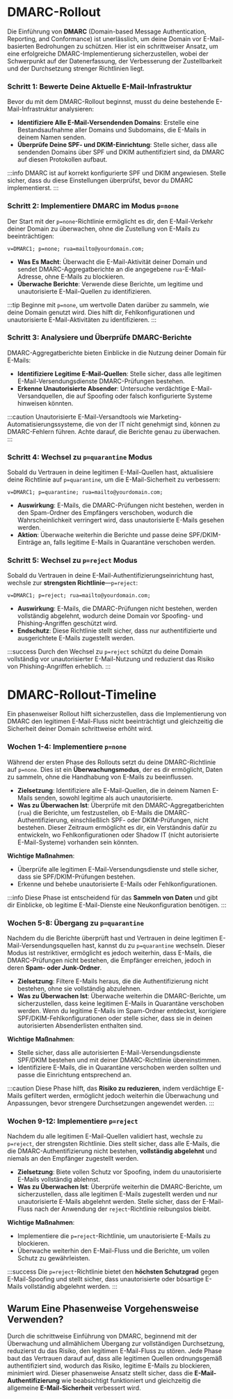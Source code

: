 # DMARC-Rollout

Die Einführung von **DMARC** (Domain-based Message Authentication, Reporting, and Conformance) ist unerlässlich, um deine Domain vor E-Mail-basierten Bedrohungen zu schützen. Hier ist ein schrittweiser Ansatz, um eine erfolgreiche DMARC-Implementierung sicherzustellen, wobei der Schwerpunkt auf der Datenerfassung, der Verbesserung der Zustellbarkeit und der Durchsetzung strenger Richtlinien liegt.

### Schritt 1: Bewerte Deine Aktuelle E-Mail-Infrastruktur

Bevor du mit dem DMARC-Rollout beginnst, musst du deine bestehende E-Mail-Infrastruktur analysieren:

- **Identifiziere Alle E-Mail-Versendenden Domains**: Erstelle eine Bestandsaufnahme aller Domains und Subdomains, die E-Mails in deinem Namen senden.
- **Überprüfe Deine SPF- und DKIM-Einrichtung**: Stelle sicher, dass alle sendenden Domains über SPF und DKIM authentifiziert sind, da DMARC auf diesen Protokollen aufbaut.

:::info
DMARC ist auf korrekt konfigurierte SPF und DKIM angewiesen. Stelle sicher, dass du diese Einstellungen überprüfst, bevor du DMARC implementierst.
:::

### Schritt 2: Implementiere DMARC im Modus `p=none`

Der Start mit der `p=none`-Richtlinie ermöglicht es dir, den E-Mail-Verkehr deiner Domain zu überwachen, ohne die Zustellung von E-Mails zu beeinträchtigen:

`v=DMARC1; p=none; rua=mailto@yourdomain.com;`

- **Was Es Macht**: Überwacht die E-Mail-Aktivität deiner Domain und sendet DMARC-Aggregatberichte an die angegebene `rua`-E-Mail-Adresse, ohne E-Mails zu blockieren.
- **Überwache Berichte**: Verwende diese Berichte, um legitime und unautorisierte E-Mail-Quellen zu identifizieren.

:::tip
Beginne mit `p=none`, um wertvolle Daten darüber zu sammeln, wie deine Domain genutzt wird. Dies hilft dir, Fehlkonfigurationen und unautorisierte E-Mail-Aktivitäten zu identifizieren.
:::

### Schritt 3: Analysiere und Überprüfe DMARC-Berichte

DMARC-Aggregatberichte bieten Einblicke in die Nutzung deiner Domain für E-Mails:

- **Identifiziere Legitime E-Mail-Quellen**: Stelle sicher, dass alle legitimen E-Mail-Versendungsdienste DMARC-Prüfungen bestehen.
- **Erkenne Unautorisierte Absender**: Untersuche verdächtige E-Mail-Versandquellen, die auf Spoofing oder falsch konfigurierte Systeme hinweisen könnten.

:::caution
Unautorisierte E-Mail-Versandtools wie Marketing-Automatisierungssysteme, die von der IT nicht genehmigt sind, können zu DMARC-Fehlern führen. Achte darauf, die Berichte genau zu überwachen.
:::

### Schritt 4: Wechsel zu `p=quarantine` Modus

Sobald du Vertrauen in deine legitimen E-Mail-Quellen hast, aktualisiere deine Richtlinie auf `p=quarantine`, um die E-Mail-Sicherheit zu verbessern:

`v=DMARC1; p=quarantine; rua=mailto@yourdomain.com;`

- **Auswirkung**: E-Mails, die DMARC-Prüfungen nicht bestehen, werden in den Spam-Ordner des Empfängers verschoben, wodurch die Wahrscheinlichkeit verringert wird, dass unautorisierte E-Mails gesehen werden.
- **Aktion**: Überwache weiterhin die Berichte und passe deine SPF/DKIM-Einträge an, falls legitime E-Mails in Quarantäne verschoben werden.

### Schritt 5: Wechsel zu `p=reject` Modus

Sobald du Vertrauen in deine E-Mail-Authentifizierungseinrichtung hast, wechsle zur **strengsten Richtlinie**—`p=reject`:

`v=DMARC1; p=reject; rua=mailto@yourdomain.com;`

- **Auswirkung**: E-Mails, die DMARC-Prüfungen nicht bestehen, werden vollständig abgelehnt, wodurch deine Domain vor Spoofing- und Phishing-Angriffen geschützt wird.
- **Endschutz**: Diese Richtlinie stellt sicher, dass nur authentifizierte und ausgerichtete E-Mails zugestellt werden.

:::success
Durch den Wechsel zu `p=reject` schützt du deine Domain vollständig vor unautorisierter E-Mail-Nutzung und reduzierst das Risiko von Phishing-Angriffen erheblich.
:::

# DMARC-Rollout-Timeline

Ein phasenweiser Rollout hilft sicherzustellen, dass die Implementierung von DMARC den legitimen E-Mail-Fluss nicht beeinträchtigt und gleichzeitig die Sicherheit deiner Domain schrittweise erhöht wird.

### **Wochen 1-4: Implementiere `p=none`**

Während der ersten Phase des Rollouts setzt du deine DMARC-Richtlinie auf `p=none`. Dies ist ein **Überwachungsmodus**, der es dir ermöglicht, Daten zu sammeln, ohne die Handhabung von E-Mails zu beeinflussen.

- **Zielsetzung**: Identifiziere alle E-Mail-Quellen, die in deinem Namen E-Mails senden, sowohl legitime als auch unautorisierte.
- **Was zu Überwachen Ist**: Überprüfe mit den DMARC-Aggregatberichten (`rua`) die Berichte, um festzustellen, ob E-Mails die DMARC-Authentifizierung, einschließlich SPF- oder DKIM-Prüfungen, nicht bestehen. Dieser Zeitraum ermöglicht es dir, ein Verständnis dafür zu entwickeln, wo Fehlkonfigurationen oder Shadow IT (nicht autorisierte E-Mail-Systeme) vorhanden sein könnten.

**Wichtige Maßnahmen**:

- Überprüfe alle legitimen E-Mail-Versendungsdienste und stelle sicher, dass sie SPF/DKIM-Prüfungen bestehen.
- Erkenne und behebe unautorisierte E-Mails oder Fehlkonfigurationen.

:::info
Diese Phase ist entscheidend für das **Sammeln von Daten** und gibt dir Einblicke, ob legitime E-Mail-Dienste eine Neukonfiguration benötigen.
:::

### **Wochen 5-8: Übergang zu `p=quarantine`**

Nachdem du die Berichte überprüft hast und Vertrauen in deine legitimen E-Mail-Versendungsquellen hast, kannst du zu `p=quarantine` wechseln. Dieser Modus ist restriktiver, ermöglicht es jedoch weiterhin, dass E-Mails, die DMARC-Prüfungen nicht bestehen, die Empfänger erreichen, jedoch in deren **Spam- oder Junk-Ordner**.

- **Zielsetzung**: Filtere E-Mails heraus, die die Authentifizierung nicht bestehen, ohne sie vollständig abzulehnen.
- **Was zu Überwachen Ist**: Überwache weiterhin die DMARC-Berichte, um sicherzustellen, dass keine legitimen E-Mails in Quarantäne verschoben werden. Wenn du legitime E-Mails im Spam-Ordner entdeckst, korrigiere SPF/DKIM-Fehlkonfigurationen oder stelle sicher, dass sie in deinen autorisierten Absenderlisten enthalten sind.

**Wichtige Maßnahmen**:

- Stelle sicher, dass alle autorisierten E-Mail-Versendungsdienste SPF/DKIM bestehen und mit deiner DMARC-Richtlinie übereinstimmen.
- Identifiziere E-Mails, die in Quarantäne verschoben werden sollten und passe die Einrichtung entsprechend an.

:::caution
Diese Phase hilft, das **Risiko zu reduzieren**, indem verdächtige E-Mails gefiltert werden, ermöglicht jedoch weiterhin die Überwachung und Anpassungen, bevor strengere Durchsetzungen angewendet werden.
:::

### **Wochen 9-12: Implementiere `p=reject`**

Nachdem du alle legitimen E-Mail-Quellen validiert hast, wechsle zu `p=reject`, der strengsten Richtlinie. Dies stellt sicher, dass alle E-Mails, die die DMARC-Authentifizierung nicht bestehen, **vollständig abgelehnt** und niemals an den Empfänger zugestellt werden.

- **Zielsetzung**: Biete vollen Schutz vor Spoofing, indem du unautorisierte E-Mails vollständig ablehnst.
- **Was zu Überwachen Ist**: Überprüfe weiterhin die DMARC-Berichte, um sicherzustellen, dass alle legitimen E-Mails zugestellt werden und nur unautorisierte E-Mails abgelehnt werden. Stelle sicher, dass der E-Mail-Fluss nach der Anwendung der `reject`-Richtlinie reibungslos bleibt.

**Wichtige Maßnahmen**:

- Implementiere die `p=reject`-Richtlinie, um unautorisierte E-Mails zu blockieren.
- Überwache weiterhin den E-Mail-Fluss und die Berichte, um vollen Schutz zu gewährleisten.

:::success
Die `p=reject`-Richtlinie bietet den **höchsten Schutzgrad** gegen E-Mail-Spoofing und stellt sicher, dass unautorisierte oder bösartige E-Mails vollständig abgelehnt werden.
:::

## Warum Eine Phasenweise Vorgehensweise Verwenden?

Durch die schrittweise Einführung von DMARC, beginnend mit der Überwachung und allmählichem Übergang zur vollständigen Durchsetzung, reduzierst du das Risiko, den legitimen E-Mail-Fluss zu stören. Jede Phase baut das Vertrauen darauf auf, dass alle legitimen Quellen ordnungsgemäß authentifiziert sind, wodurch das Risiko, legitime E-Mails zu blockieren, minimiert wird. Dieser phasenweise Ansatz stellt sicher, dass die **E-Mail-Authentifizierung** wie beabsichtigt funktioniert und gleichzeitig die allgemeine **E-Mail-Sicherheit** verbessert wird.
